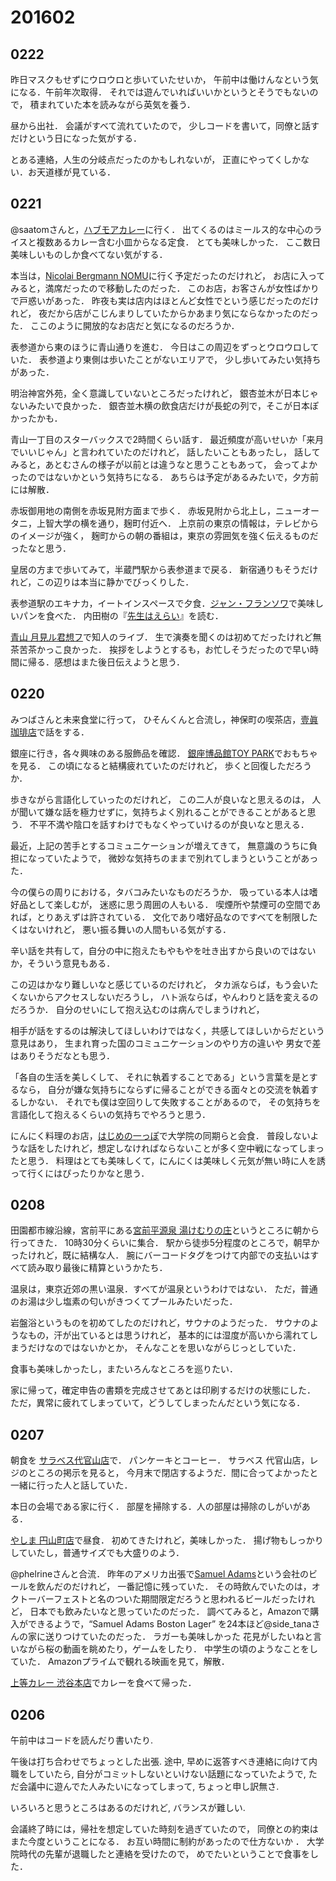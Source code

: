 # 201602
## 0222
昨日マスクもせずにウロウロと歩いていたせいか，
午前中は働けんなという気になる．午前年次取得．
それでは遊んでいればいいかというとそうでもないので，
積まれていた本を読みながら英気を養う．

昼から出社．
会議がすべて流れていたので，
少しコードを書いて，同僚と話すだけという日になった気がする．


とある連絡，人生の分岐点だったのかもしれないが，
正直にやってくしかない．お天道様が見ている．


## 0221
@saatomさんと，[ハブモアカレー](http://tabelog.com/tokyo/A1306/A130602/13188166/)に行く．
出てくるのはミールス的な中心のライスと複数あるカレー含む小皿からなる定食．
とても美味しかった．
ここ数日美味しいものしか食べてない気がする．

本当は，[Nicolai Bergmann NOMU](http://tabelog.com/tokyo/A1306/A130602/13121811/)に行く予定だったのだけれど，
お店に入ってみると，満席だったので移動したのだった．
このお店，お客さんが女性ばかりで戸惑いがあった．
昨夜も実は店内はほとんど女性でという感じだったのだけれど，
夜だから店がこじんまりしていたからかあまり気にならなかったのだった．
ここのように開放的なお店だと気になるのだろうか．


表参道から東のほうに青山通りを進む．
今日はこの周辺をずっとウロウロしていた．
表参道より東側は歩いたことがないエリアで，
少し歩いてみたい気持ちがあった．

明治神宮外苑，全く意識していないところだったけれど，
銀杏並木が日本じゃないみたいで良かった．
銀杏並木横の飲食店だけが長蛇の列で，そこが日本ぽかったかも．

青山一丁目のスターバックスで2時間くらい話す．
最近頻度が高いせいか「来月でいいじゃん」と言われていたのだけれど，
話したいこともあったし，
話してみると，あとむさんの様子が以前とは違うなと思うこともあって，
会ってよかったのではないかという気持ちになる．
あちらは予定があるみたいで，夕方前には解散．


赤坂御用地の南側を赤坂見附方面まで歩く．
赤坂見附から北上し，ニューオータニ，上智大学の横を通り，麹町付近へ．
上京前の東京の情報は，テレビからのイメージが強く，
麹町からの朝の番組は，東京の雰囲気を強く伝えるものだったなと思う．

皇居の方まで歩いてみて，半蔵門駅から表参道まで戻る．
新宿通りもそうだけれど，この辺りは本当に静かでびっくりした．

表参道駅のエキナカ，イートインスペースで夕食．[ジャン・フランソワ](http://tabelog.com/tokyo/A1306/A130602/13020396/)で美味しいパンを食べた．
内田樹の『[先生はえらい](http://www.amazon.co.jp/dp/4480687025)』を読む．

[青山 月見ル君想フ](http://www.moonromantic.com/)で知人のライブ．
生で演奏を聞くのは初めてだったけれど無茶苦茶かっこ良かった．
挨拶をしようとするも，お忙しそうだったので早い時間に帰る．感想はまた後日伝えようと思う．


## 0220
みつばさんと未来食堂に行って，
ひそんくんと合流し，神保町の喫茶店，[壹眞珈琲店](http://tabelog.com/tokyo/A1310/A131003/13006533/)で話をする．

銀座に行き，各々興味のある服飾品を確認．
[銀座博品館TOY PARK](http://www.hakuhinkan.co.jp/)でおもちゃを見る．
この頃になると結構疲れていたのだけれど，
歩くと回復しただろうか．



歩きながら言語化していったのだけれど，
この二人が良いなと思えるのは，
人が聞いて嫌な話を極力せずに，気持ちよく別れることができることがあると思う．
不平不満や陰口を話すわけでもなくやっていけるのが良いなと思える．


最近，上記の苦手とするコミュニケーションが増えてきて，
無意識のうちに負担になっていたようで，
微妙な気持ちのままで別れてしまうということがあった．

今の僕らの周りにおける，タバコみたいなものだろうか．
吸っている本人は嗜好品として楽しむが，
迷惑に思う周囲の人もいる．
喫煙所や禁煙可の空間であれば，とりあえずは許されている．
文化であり嗜好品なのですべてを制限したくはないけれど，
悪い振る舞いの人間もいる気がする．

辛い話を共有して，自分の中に抱えたもやもやを吐き出すから良いのではないか，そういう意見もある．

この辺はかなり難しいなと感じているのだけれど，
タカ派ならば，もう会いたくないからアクセスしないだろうし，
ハト派ならば，やんわりと話を変えるのだろうか．
自分のせいにして抱え込むのは病んでしまうけれど，


相手が話をするのは解決してほしいわけではなく，共感してほしいからだという意見はあり，
生まれ育った国のコミュニケーションのやり方の違いや
男女で差はありそうだなとも思う．


「各自の生活を美しくして、 それに執着することである」という言葉を是とするなら，
自分が嫌な気持ちにならずに帰ることができる面々との交流を執着するしかない．
それでも僕は空回りして失敗することがあるので，
その気持ちを言語化して抱えるくらいの気持ちでやろうと思う．


にんにく料理のお店，[はじめの一っぽ](http://tabelog.com/tokyo/A1309/A130905/13000390/)で大学院の同期らと会食．
普段しないような話をしたけれど，想定しなければならないことが多く空中戦になってしまったと思う．
料理はとても美味しくて，にんにくは美味しく元気が無い時に人を誘って行くにはぴったりかなと思う．


## 0208
田園都市線沿線，宮前平にある[宮前平源泉 湯けむりの庄](http://yukemurinosato.com/miyamaedaira)というところに朝から行ってきた．
10時30分くらいに集合．
駅から徒歩5分程度のところで，朝早かったけれど，既に結構な人．
腕にバーコードタグをつけて内部での支払いはすべて読み取り最後に精算というかたち．

温泉は，東京近郊の黒い温泉．すべてが温泉というわけではない．
ただ，普通のお湯は少し塩素の匂いがきつくてプールみたいだった．

岩盤浴というものを初めてしたのだけれど，サウナのようだった．
サウナのようなもの，汗が出ているとは思うけれど，
基本的には湿度が高いから濡れてしまうだけなのではないかとか，
そんなことを思いながらじっとしていた．

食事も美味しかったし，またいろんなところを巡りたい．


家に帰って，確定申告の書類を完成させてあとは印刷するだけの状態にした．
ただ，異常に疲れてしまっていて，どうしてしまったんだという気になる．


## 0207
朝食を
[サラベス代官山店](http://tabelog.com/tokyo/A1303/A130303/13160789/)で．
パンケーキとコーヒー．
サラベス 代官山店，レジのところの掲示を見ると，
今月末で閉店するようだ．間に合ってよかったと一緒に行った人と話していた．

本日の会場である家に行く．
部屋を掃除する．人の部屋は掃除のしがいがある．


[やしま 円山町店](http://tabelog.com/tokyo/A1303/A130301/13159039/)で昼食．
初めてきたけれど，美味しかった．
揚げ物もしっかりしていたし，普通サイズでも大盛りのよう．

@phelrineさんと合流．
昨年のアメリカ出張で[Samuel Adams](https://en.wikipedia.org/wiki/Samuel_Adams_(Boston_Beer_Company))という会社のビールを飲んだのだけれど，
一番記憶に残っていた．
その時飲んでいたのは，オクトーバーフェストと名のついた期間限定だろうと思われるビールだったけれど，
日本でも飲みたいなと思っていたのだった．
調べてみると，Amazonで購入ができるようで，“Samuel Adams Boston Lager”
を24本ほど@side_tanaさんの家に送りつけていたのだった．
ラガーも美味しかった
花見がしたいねと言いながら桜の動画を眺めたり，ゲームをしたり．
中学生の頃のようなことをしていた．
Amazonプライムで観れる映画を見て，解散．


[上等カレー 渋谷本店](http://tabelog.com/tokyo/A1303/A130301/13160341/)でカレーを食べて帰った．


## 0206
午前中はコードを読んだり書いたり.

午後は打ち合わせでちょっとした出張.
途中, 早めに返答すべき連絡に向けて内職をしていたら,
自分がコミットしないといけない話題になっていたようで,
ただ会議中に遊んでた人みたいになってしまって, ちょっと申し訳無さ.

いろいろと思うところはあるのだけれど, バランスが難しい.

会議終了時には，帰社を想定していた時刻を過ぎていたので，
同僚との約束はまた今度ということになる．
お互い時間に制約があったので仕方ないか
．
大学院時代の先輩が退職したと連絡を受けたので，
めでたいということで食事をした．
